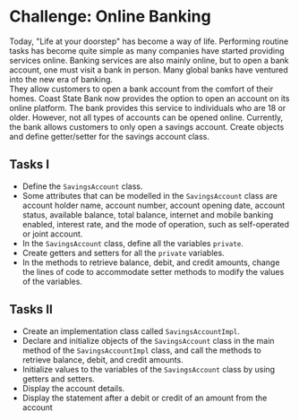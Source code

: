 # Challenge: Online Banking

Today, "Life at your doorstep" has become a way of life. Performing routine tasks has become quite simple as many companies have started providing services online. Banking services are also mainly online, but to open a bank account, one must visit a bank in person. Many global banks have ventured into the new era of banking.\
They allow customers to open a bank account from the comfort of their homes. Coast State Bank now provides the option to open an account on its online platform. The bank provides this service to individuals who are 18 or older. However, not all types of accounts can be opened online. Currently, the bank allows customers to only open a savings account. Create objects and define getter/setter for the savings account class.

## Tasks I

- Define the `SavingsAccount` class.
- Some attributes that can be modelled in the `SavingsAccount` class are account holder name, account number, account opening date, account status, available balance, total balance, internet and mobile banking enabled, interest rate, and the mode of operation, such as self-operated or joint account.
- In the `SavingsAccount` class, define all the variables `private`.
- Create getters and setters for all the `private` variables.
- In the methods to retrieve balance, debit, and credit amounts, change the lines of code to accommodate setter methods to modify the values of the variables.

## Tasks II

- Create an implementation class called `SavingsAccountImpl`.
- Declare and initialize objects of the `SavingsAccount` class in the main method of the `SavingsAccountImpl` class, and call the methods to retrieve balance, debit, and credit amounts.
- Initialize values to the variables of the `SavingsAccount` class by using getters and setters.
- Display the account details.
- Display the statement after a debit or credit of an amount from the account
